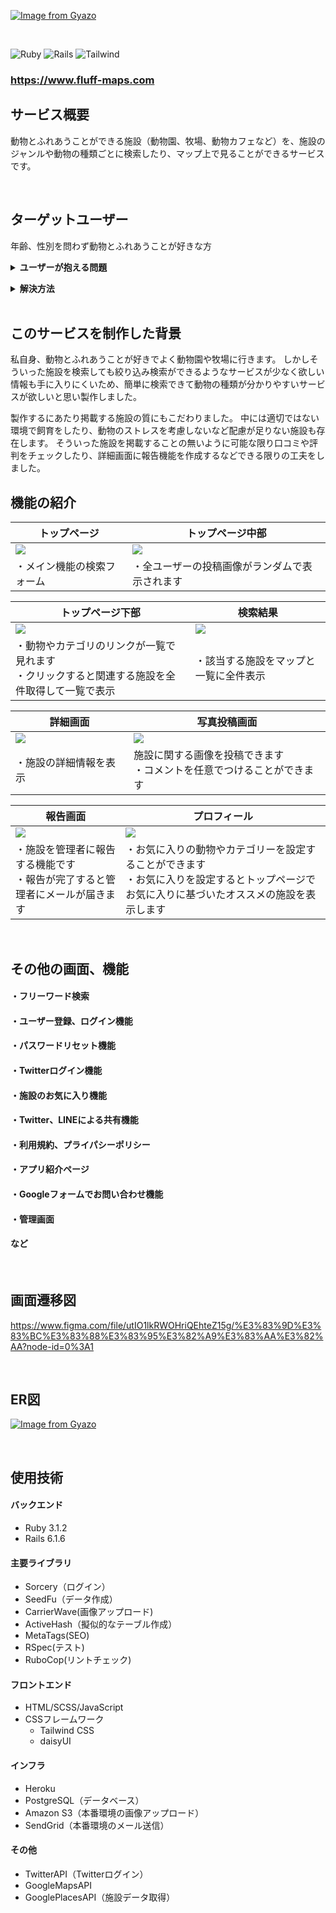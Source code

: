 [![Image from Gyazo](https://i.gyazo.com/b33b60edc164ecb6deba886b146f8d6a.png)](https://gyazo.com/b33b60edc164ecb6deba886b146f8d6a)

<br>

![Ruby](https://img.shields.io/badge/Ruby-v3.1.2-red)
![Rails](https://img.shields.io/badge/Rails-v6.1.6-critical)
![Tailwind](https://img.shields.io/badge/Tailwind%20CSS-3.1.8-blue)

### https://www.fluff-maps.com

## サービス概要
動物とふれあうことができる施設（動物園、牧場、動物カフェなど）を、施設のジャンルや動物の種類ごとに検索したり、マップ上で見ることができるサービスです。

<br>

## ターゲットユーザー
年齢、性別を問わず動物とふれあうことが好きな方

**<details><summary>ユーザーが抱える問題</summary>**
    
- 動物とふれあえる施設を探したいが検索してもまとめサイトしかなく、地域やカテゴリごとに探すことが難しい
- ふれあいコーナーのない動物園なども動物とふれあえる施設として紹介されていたり、ふれあえる動物の種類が記載していなかったりなど、欲しい情報が手に入りずらい。

</details>

**<details><summary>解決方法</summary>**

- 施設のジャンルやふれあえる動物の種類を選択して絞り込み検索できる。
- 検索結果の一覧画面や施設詳細ページでふれあえる動物の種類が分かる。
  - ふれあいコーナーのない動物園などは掲載せず、動物とのふれあいに特化したサービスとなっています。
  
</details>

<br>

## このサービスを制作した背景
私自身、動物とふれあうことが好きでよく動物園や牧場に行きます。
しかしそういった施設を検索しても絞り込み検索ができるようなサービスが少なく欲しい情報も手に入りにくいため、簡単に検索できて動物の種類が分かりやすいサービスが欲しいと思い製作しました。

製作するにあたり掲載する施設の質にもこだわりました。
中には適切ではない環境で飼育をしたり、動物のストレスを考慮しないなど配慮が足りない施設も存在します。
そういった施設を掲載することの無いように可能な限り口コミや評判をチェックしたり、詳細画面に報告機能を作成するなどできる限りの工夫をしました。

## 機能の紹介

| トップページ                                                          | トップページ中部                                                          |
| ------------------------------------------------------------------ | -------------------------------------------------------------------- |
| <img src="https://i.gyazo.com/2aa6ab6acc0e30465d75c1c2c0ac1a9a.png"> | <img src="https://i.gyazo.com/11ac8b5ff7841ca5463a52ccaaca7b3e.jpg">   |
| ・メイン機能の検索フォーム              | ・全ユーザーの投稿画像がランダムで表示されます                           |

| トップページ下部                                                                       | 検索結果                                                         |
| ------------------------------------------------------------------                | -------------------------------------------------------------------- |
| <img src="https://i.gyazo.com/a4532b97db999f7d8314ee2e2774ddc0.png">                | <img src="https://i.gyazo.com/c16ee1b62d174e8bc51cdfecc02b160e.png">   |
| ・動物やカテゴリのリンクが一覧で見れます<br>・クリックすると関連する施設を全件取得して一覧で表示 | ・該当する施設をマップと一覧に全件表示          |

| 詳細画面                                                                      | 写真投稿画面                                                       |
| ------------------------------------------------------------------                | -------------------------------------------------------------------- |
| <img src="https://i.gyazo.com/039fcc7af1420fe30e233c6c2a27789f.png">                | <img src="https://i.gyazo.com/aeb53c701aaa69e9f1dd319930c7810b.png"> |
| ・施設の詳細情報を表示 | 施設に関する画像を投稿できます<br>・コメントを任意でつけることができます|

| 報告画面                                                    | プロフィール                                                               |
| ------------------------------------------------------------------ | --------------------------------------------------------------------    |
| <img src="https://i.gyazo.com/c4cb46003d124e353243ec9dde7d95cc.png"> | <img src="https://i.gyazo.com/d0411637932596e9752a8ce32b5c1785.png">      |
| ・施設を管理者に報告する機能です<br>・報告が完了すると管理者にメールが届きます                                            | ・お気に入りの動物やカテゴリーを設定することができます<br>・お気に入りを設定するとトップページでお気に入りに基づいたオススメの施設を表示します                            |

<br>

## その他の画面、機能

#### ・フリーワード検索
#### ・ユーザー登録、ログイン機能
#### ・パスワードリセット機能
#### ・Twitterログイン機能
#### ・施設のお気に入り機能
#### ・Twitter、LINEによる共有機能
#### ・利用規約、プライパシーポリシー
#### ・アプリ紹介ページ
#### ・Googleフォームでお問い合わせ機能
#### ・管理画面

#### など

<br>

## 画面遷移図
https://www.figma.com/file/utIO1lkRWOHriQEhteZ15g/%E3%83%9D%E3%83%BC%E3%83%88%E3%83%95%E3%82%A9%E3%83%AA%E3%82%AA?node-id=0%3A1

<br>

## ER図
[![Image from Gyazo](https://i.gyazo.com/e473ce7c0cc8dd0e4f226a5ab7796474.png)](https://gyazo.com/e473ce7c0cc8dd0e4f226a5ab7796474)

<br>

## 使用技術

#### バックエンド

- Ruby 3.1.2
- Rails 6.1.6

#### 主要ライブラリ

- Sorcery（ログイン）
- SeedFu（データ作成）
- CarrierWave(画像アップロード)
- ActiveHash（擬似的なテーブル作成）
- MetaTags(SEO)
- RSpec(テスト)
- RuboCop(リントチェック)

#### フロントエンド

- HTML/SCSS/JavaScript
- CSSフレームワーク
  - Tailwind CSS
  - daisyUI
  
#### インフラ

- Heroku
- PostgreSQL（データベース）
- Amazon S3（本番環境の画像アップロード）
- SendGrid（本番環境のメール送信）

#### その他

- TwitterAPI（Twitterログイン）
- GoogleMapsAPI
- GooglePlacesAPI（施設データ取得）
